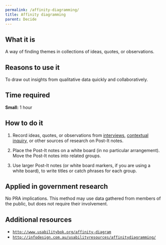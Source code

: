 ```yaml
---
permalink: /affinity-diagramming/
title: Affinity diagramming
parent: Decide
---
```


## What it is

A way of finding themes in collections of ideas, quotes, or observations.

## Reasons to use it

To draw out insights from qualitative data quickly and collaboratively.

## Time required

**Small:** 1 hour

## How to do it

1. Record ideas, quotes, or observations from [interviews](../stakeholder-and-user-interviews/), [contextual inquiry](../contextual-inquiry/), or other sources of research on Post-It notes.

2. Place the Post-It notes on a white board (in no particular arrangement). Move the Post-It notes into related groups.

3. Use larger Post-It notes (or white board markers, if you are using a white board), to write titles or catch phrases for each group.

## Applied in government research

No PRA implications. This method may use data gathered from members of the public, but does not require their involvement.

## Additional resources

- [`http://www.usabilitybok.org/affinity-diagram`](http://www.usabilitybok.org/affinity-diagram)
- [`http://infodesign.com.au/usabilityresources/affinitydiagramming/`](http://infodesign.com.au/usabilityresources/affinitydiagramming/)
